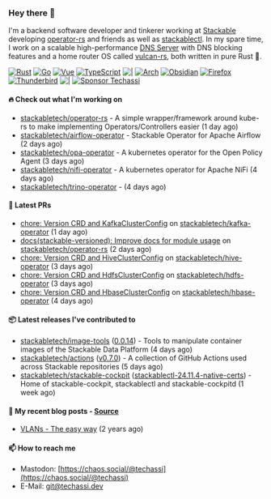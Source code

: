 ### Hey there 👋

I'm a backend software developer and tinkerer working at [Stackable][stackable] developing
[operator-rs][op-rs] and friends as well as [stackablectl][sctl]. In my spare time, I work
on a scalable high-performance [DNS Server][portal] with DNS blocking features and a home
router OS called [vulcan-rs][vulcan], both written in pure Rust 🦀.

[sctl]: https://github.com/stackabletech/stackable-cockpit
[op-rs]: https://github.com/stackabletech/operator-rs
[stackable]: https://github.com/stackabletech
[portal]: https://github.com/portal-rs/portal
[vulcan]: https://github.com/vulcan-rs

[![Rust](https://img.shields.io/badge/-Rust-141414?style=flat&logo=rust&logoColor=%23f97f39)](https://www.rust-lang.org/)
[![Go](https://img.shields.io/badge/-Go-141414?style=flat&logo=go&logoColor=%23f97f39)](https://go.dev/)
[![Vue](https://img.shields.io/badge/-Vue-141414?style=flat&logo=vuedotjs&logoColor=%23f97f39)](https://vuejs.org/)
[![TypeScript](https://img.shields.io/badge/-TypeScript-141414?style=flat&logo=typescript&logoColor=%23f97f39)](https://www.typescriptlang.org/)
![|](https://img.shields.io/badge/-%7C-141414?style=flat&logoColor=%23f97f39)
[![Arch](https://img.shields.io/badge/-Arch-141414?style=flat&logo=archlinux&logoColor=%23f97f39)](https://archlinux.org/)
[![Obsidian](https://img.shields.io/badge/-Obsidian-141414?style=flat&logo=obsidian&logoColor=%23f97f39)](https://obsidian.md/)
[![Firefox](https://img.shields.io/badge/-Firefox-141414?style=flat&logo=firefox&logoColor=%23f97f39)](https://www.mozilla.org/en-US/firefox/new/)
[![Thunderbird](https://img.shields.io/badge/-Thunderbird-141414?style=flat&logo=thunderbird&logoColor=%23f97f39)](https://www.thunderbird.net/en-US/)
![|](https://img.shields.io/badge/-%7C-141414?style=flat&logoColor=%23f97f39)
[![Sponsor Techassi](https://img.shields.io/badge/-Sponsor-141414?style=flat&logo=github&logoColor=%23f97f39)](https://github.com/sponsors/Techassi)

#### 🔥 Check out what I'm working on


- [stackabletech/operator-rs](https://github.com/stackabletech/operator-rs) - A simple wrapper/framework around kube-rs to make implementing Operators/Controllers easier (1 day ago)
- [stackabletech/airflow-operator](https://github.com/stackabletech/airflow-operator) - Stackable Operator for Apache Airflow (2 days ago)
- [stackabletech/opa-operator](https://github.com/stackabletech/opa-operator) - A kubernetes operator for the Open Policy Agent (3 days ago)
- [stackabletech/nifi-operator](https://github.com/stackabletech/nifi-operator) - A kubernetes operator for Apache NiFi (4 days ago)
- [stackabletech/trino-operator](https://github.com/stackabletech/trino-operator) -  (4 days ago)

#### 🧪 Latest PRs


- [chore: Version CRD and KafkaClusterConfig](https://github.com/stackabletech/kafka-operator/pull/826) on [stackabletech/kafka-operator](https://github.com/stackabletech/kafka-operator) (1 day ago)
- [docs(stackable-versioned): Improve docs for module usage](https://github.com/stackabletech/operator-rs/pull/957) on [stackabletech/operator-rs](https://github.com/stackabletech/operator-rs) (2 days ago)
- [chore: Version CRD and HiveClusterConfig](https://github.com/stackabletech/hive-operator/pull/571) on [stackabletech/hive-operator](https://github.com/stackabletech/hive-operator) (3 days ago)
- [chore: Version CRD and HdfsClusterConfig](https://github.com/stackabletech/hdfs-operator/pull/651) on [stackabletech/hdfs-operator](https://github.com/stackabletech/hdfs-operator) (3 days ago)
- [chore: Version CRD and HbaseClusterConfig](https://github.com/stackabletech/hbase-operator/pull/624) on [stackabletech/hbase-operator](https://github.com/stackabletech/hbase-operator) (4 days ago)

#### 📦 Latest releases I've contributed to


- [stackabletech/image-tools](https://github.com/stackabletech/image-tools/releases/tag/0.0.14) ([0.0.14](https://github.com/stackabletech/image-tools/releases/tag/0.0.14)) - Tools to manipulate container images of the Stackable Data Platform (4 days ago)
- [stackabletech/actions](https://github.com/stackabletech/actions/releases/tag/v0.7.0) ([v0.7.0](https://github.com/stackabletech/actions/releases/tag/v0.7.0)) - A collection of GitHub Actions used across Stackable repositories (5 days ago)
- [stackabletech/stackable-cockpit](https://github.com/stackabletech/stackable-cockpit/releases/tag/stackablectl-24.11.4-native-certs) ([stackablectl-24.11.4-native-certs](https://github.com/stackabletech/stackable-cockpit/releases/tag/stackablectl-24.11.4-native-certs)) - Home of stackable-cockpit, stackablectl and stackable-cockpitd (1 week ago)

#### 📜 My recent blog posts - [Source](https://github.com/Techassi/page)


- [VLANs - The easy way](https://techassi.dev/posts/vlans-the-easy-way/) (2 years ago)

#### 📫 How to reach me

- Mastodon: [https://chaos.social/@techassi](https://chaos.social/@techassi)
- E-Mail: git@techassi.dev
